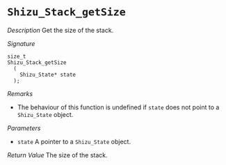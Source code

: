 # `Shizu_Stack_getSize`

*Description*
Get the size of the stack.

*Signature*
```
size_t
Shizu_Stack_getSize
  (
    Shizu_State* state
  );
```

*Remarks*
- The behaviour of this function is undefined if `state` does not point to a `Shizu_State` object.

*Parameters*
- `state` A pointer to a `Shizu_State` object.

*Return Value*
The size of the stack.
